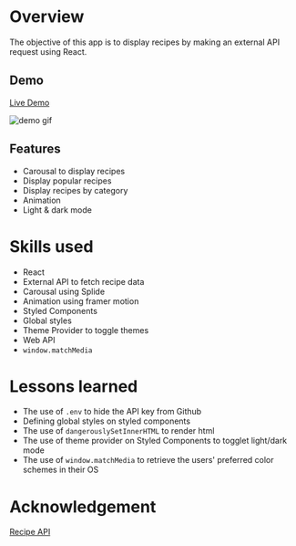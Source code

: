 # Overview
The objective of this app is to display recipes by making an external API request using React.
## Demo
[Live Demo]("/")

![demo gif]("/")
## Features
- Carousal to display recipes
- Display popular recipes
- Display recipes by category
- Animation
- Light & dark mode
# Skills used
- React
 - External API to fetch recipe data
 - Carousal using Splide
 - Animation using framer motion
- Styled Components 
 - Global styles
 - Theme Provider to toggle themes
- Web API
 - `window.matchMedia` 
# Lessons learned
- The use of `.env` to hide the API key from Github
- Defining global styles on styled components
- The use of `dangerouslySetInnerHTML` to render html
- The use of theme provider on Styled Components to togglet light/dark mode
- The use of `window.matchMedia` to retrieve the users' preferred color schemes in their OS
# Acknowledgement
[Recipe API](https://spoonacular.com/food-api)